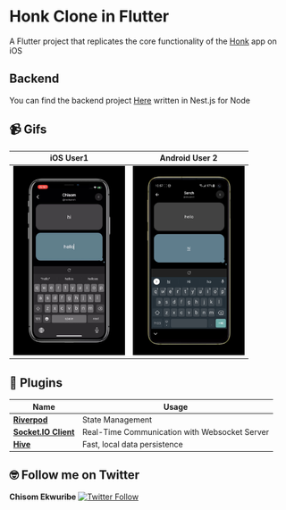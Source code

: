 # Honk Clone in Flutter

A Flutter project that replicates the core functionality of the [Honk](https://honk.me/) app on iOS


## Backend

You can find the backend project [Here](https://github.com/SanchezQb/honk-clone-nestjs) written in Nest.js for Node


## 📹 Gifs

| iOS User1 | Android User 2 |
|------|-------|
|<img src="screenshots/ios.png" width="200">|<img src="screenshots/android.png" width="200">|

## 🔌 Plugins
| Name | Usage |
|------|-------|
|[**Riverpod**](https://riverpod.dev)| State Management|
|[**Socket.IO Client**](https://pub.dev/packages/socket_io_client)| Real-Time Communication with Websocket Server|
|[**Hive**](https://docs.hivedb.dev/#/)| Fast, local data persistence|


## 🤓 Follow me on Twitter
**Chisom Ekwuribe** [![Twitter Follow](https://img.shields.io/twitter/follow/root_sanchez.svg?style=social)](https://twitter.com/root_sanchez)